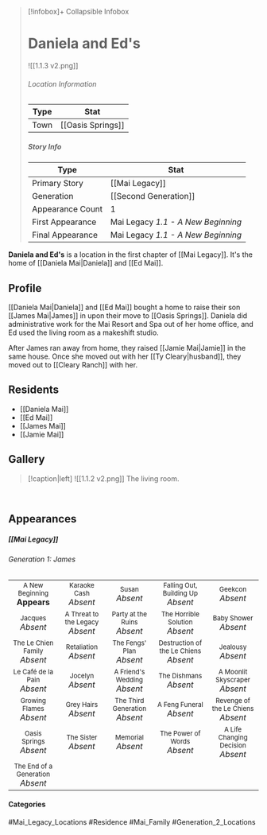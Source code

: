 > [!infobox]+ Collapsible Infobox
> # Daniela and Ed's
> ![[1.1.3 v2.png]] 
> ###### Location Information
> | Type | Stat | 
> | ---- | ---- | 
> | Town | [[Oasis Springs]] | 
> 
> ##### Story Info
> | Type | Stat | 
> | ---- | ---- | 
> | Primary Story | [[Mai Legacy]] | 
> | Generation | [[Second Generation]]|
> | Appearance Count | 1 | 
> | First Appearance | Mai Legacy *1.1 - A New Beginning*
> | Final Appearance | Mai Legacy *1.1 - A New Beginning*

**Daniela and Ed's** is a location in the first chapter of [[Mai Legacy]]. It's the home of [[Daniela Mai|Daniela]] and [[Ed Mai]].

## Profile
[[Daniela Mai|Daniela]] and [[Ed Mai]] bought a home to raise their son [[James Mai|James]] in upon their move to [[Oasis Springs]]. Daniela did administrative work for the Mai Resort and Spa out of her home office, and Ed used the living room as a makeshift studio. 

After James ran away from home, they raised [[Jamie Mai|Jamie]] in the same house. Once she moved out with her [[Ty Cleary|husband]], they moved out to [[Cleary Ranch]] with her.

## Residents
- [[Daniela Mai]]
- [[Ed Mai]]
- [[James Mai]]
- [[Jamie Mai]]

## Gallery

> [!caption|left]
> ![[1.1.2 v2.png]] 
> The living room.

<br style="clear:both; margin: 0; padding: 0" />

## Appearances
##### [[Mai Legacy]]
###### Generation 1: James
|                                                                       |     |     |     |     |
| --------------------------------------------------------------------- | --- | --- | --- | --- |
| <center><font size=2>A New Beginning<br><font size=3>**Appears**  | <center><font size=2>Karaoke Cash<br><font size=3>*Absent* | <center><font size=2>Susan<br><font size=3>*Absent* | <center><font size=2>Falling Out, Building Up<br><font size=3>*Absent*| <center><font size=2>Geekcon<br><font size=3>*Absent* |
| <center><font size=2>Jacques<br><font size=3>*Absent*  | <center><font size=2>A Threat to the Legacy<br><font size=3>*Absent* | <center><font size=2>Party at the Ruins<br><font size=3>*Absent* | <center><font size=2>The Horrible Solution<br><font size=3>*Absent*| <center><font size=2>Baby Shower<br><font size=3>*Absent*|
| <center><font size=2>The Le Chien Family<br><font size=3>*Absent*  | <center><font size=2>Retaliation<br><font size=3>*Absent*| <center><font size=2>The Fengs' Plan<br><font size=3>*Absent* | <center><font size=2>Destruction of the Le Chiens<br><font size=3>*Absent*| <center><font size=2>Jealousy<br><font size=3>*Absent* |
| <center><font size=2>Le Café de la Pain<br><font size=3>*Absent*  | <center><font size=2>Jocelyn<br><font size=3>*Absent* | <center><font size=2>A Friend's Wedding<br><font size=3>*Absent* | <center><font size=2>The Dishmans<br><font size=3>*Absent* | <center><font size=2>A Moonlit Skyscraper<br><font size=3>*Absent* |
| <center><font size=2>Growing Flames<br><font size=3>*Absent* | <center><font size=2>Grey Hairs<br><font size=3>*Absent*  | <center><font size=2>The Third Generation<br><font size=3>*Absent* | <center><font size=2>A Feng Funeral<br><font size=3>*Absent* | <center><font size=2>Revenge of the Le Chiens<br><font size=3>*Absent*|
| <center><font size=2>Oasis Springs<br><font size=3>*Absent*  | <center><font size=2>The Sister<br><font size=3>*Absent*| <center><font size=2>Memorial<br><font size=3>*Absent* | <center><font size=2>The Power of Words<br><font size=3>*Absent*| <center><font size=2>A Life Changing Decision<br><font size=3>*Absent* |
| <center><font size=2>The End of a Generation<br><font size=3>*Absent*  |

#### Categories
#Mai_Legacy_Locations #Residence #Mai_Family #Generation_2_Locations 